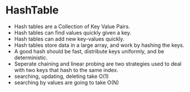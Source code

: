 # HashTable

* Hash tables are a Collection of Key Value Pairs.
* Hash tables can find values quickly given a key.
* Hash tables can add new key-values quickly.
* Hash tables store data in a large array, and work by hashing the keys.
* A good hash should be fast, distribute keys uniformly, and be deterministic.
* Seperate chaining and linear probing are two strategies used to deal with two keys that 
hash to the same index.
* searching, updating, deleting take O(1)
* searching by values are going to take O(N)